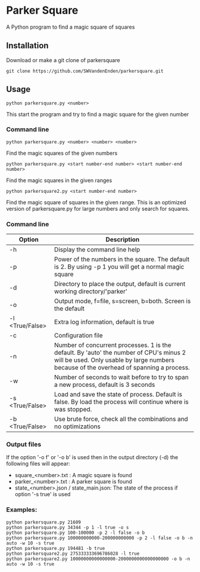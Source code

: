 # Parker Square

A Python program to find a magic square of squares

## Installation
Download or make a git clone of parkersquare
```
git clone https://github.com/SWVandenEnden/parkersquare.git
```

## Usage
```
python parkersquare.py <number>
```
This start the program and try to find a magic square for the given number

### Command line
```
python parkersquare.py <number> <number> <number>
```
Find the magic squares of the given numbers

```
python parkersquare.py <start number-end number> <start number-end number>
```
Find the magic squares in the given ranges

```
python parkersquare2.py <start number-end number>
```
Find the magic square of squares in the given range. This is an optimized version of parkersquare.py
for large numbers and only search for squares.


### Command line
| Option | Description |
| ------ | ----------- |
|-h|Display the command line help|
|-p <number>|Power of the numbers in the square. The default is 2. By using -p 1 you will get a normal magic square|
|-d <directory>|Directory to place the output, default is current working directory/'parker'|
|-o <outputmode>|Output mode, f=file, s=screen, b=both. Screen is the default|
|-l <True/False>|Extra log information, default is true|
|-c <filename>|Configuration file|
|-n <number>|Number of concurrent processes. 1 is the default. By 'auto' the number of CPU's minus 2 will be used. Only usable by large numbers because of the overhead of spanning a process.|
|-w <number>|Number of seconds to wait before to try to span a new process, default is 3 seconds|
|-s <True/False>|Load and save the state of process. Default is false. By load the process will continue where is was stopped.|
|-b <True/False>|Use brute force, check all the combinations and no optimizations|

### Output files
If the option '-o f' or '-o b' is used then in the output directory (-d) the following files will appear:
- square_&lt;number&gt;.txt : A magic square is found
- parker_&lt;number&gt;.txt : A parker square is found
- state_&lt;number&gt;.json / state_main.json: The state of the process if option '-s true' is used


### Examples:
```
python parkersquare.py 21609
python parkersquare.py 34344 -p 1 -l true -o s
python parkersquare.py 100-100000 -p 2 -l false -o b
python parkersquare.py 100000000000-200000000000 -p 2 -l false -o b -n auto -w 10 -s true
python parkersquare.py 194481 -b true
python parkersquare2.py 275333333696786028 -l true
python parkersquare2.py 10000000000000000-2000000000000000000 -o b -n auto -w 10 -s true
```
